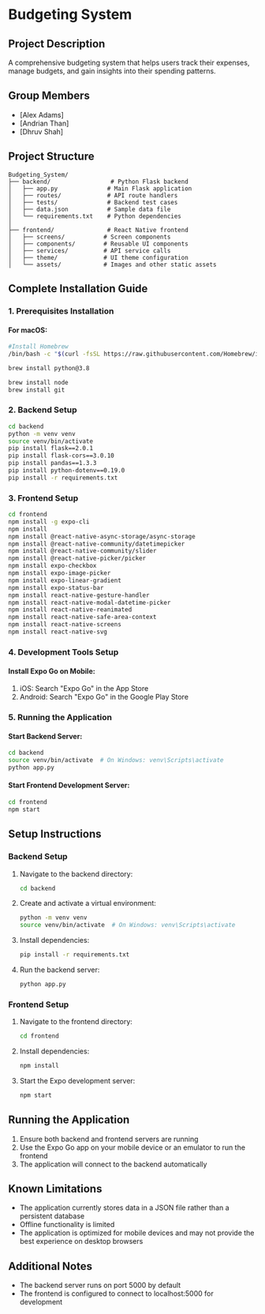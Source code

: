 # Budgeting System

## Project Description
A comprehensive budgeting system that helps users track their expenses, manage budgets, and gain insights into their spending patterns. 

## Group Members
- [Alex Adams]
- [Andrian Than]
- [Dhruv Shah]

## Project Structure
```
Budgeting_System/
├── backend/                 # Python Flask backend
│   ├── app.py              # Main Flask application
│   ├── routes/             # API route handlers
│   ├── tests/              # Backend test cases
│   ├── data.json           # Sample data file
│   └── requirements.txt    # Python dependencies
│
├── frontend/               # React Native frontend
│   ├── screens/           # Screen components
│   ├── components/        # Reusable UI components
│   ├── services/          # API service calls
│   ├── theme/             # UI theme configuration
│   └── assets/            # Images and other static assets
```

## Complete Installation Guide

### 1. Prerequisites Installation

#### For macOS:
```bash
#Install Homebrew
/bin/bash -c "$(curl -fsSL https://raw.githubusercontent.com/Homebrew/install/HEAD/install.sh)"

brew install python@3.8

brew install node
brew install git
```

### 2. Backend Setup
```bash
cd backend
python -m venv venv
source venv/bin/activate
pip install flask==2.0.1
pip install flask-cors==3.0.10
pip install pandas==1.3.3
pip install python-dotenv==0.19.0
pip install -r requirements.txt
```

### 3. Frontend Setup
```bash
cd frontend
npm install -g expo-cli
npm install
npm install @react-native-async-storage/async-storage
npm install @react-native-community/datetimepicker
npm install @react-native-community/slider
npm install @react-native-picker/picker
npm install expo-checkbox
npm install expo-image-picker
npm install expo-linear-gradient
npm install expo-status-bar
npm install react-native-gesture-handler
npm install react-native-modal-datetime-picker
npm install react-native-reanimated
npm install react-native-safe-area-context
npm install react-native-screens
npm install react-native-svg
```

### 4. Development Tools Setup

#### Install Expo Go on Mobile:
1. iOS: Search "Expo Go" in the App Store
2. Android: Search "Expo Go" in the Google Play Store

### 5. Running the Application

#### Start Backend Server:
```bash
cd backend
source venv/bin/activate  # On Windows: venv\Scripts\activate
python app.py
```

#### Start Frontend Development Server:
```bash
cd frontend
npm start
```

## Setup Instructions

### Backend Setup
1. Navigate to the backend directory:
   ```bash
   cd backend
   ```
2. Create and activate a virtual environment:
   ```bash
   python -m venv venv
   source venv/bin/activate  # On Windows: venv\Scripts\activate
   ```
3. Install dependencies:
   ```bash
   pip install -r requirements.txt
   ```
4. Run the backend server:
   ```bash
   python app.py
   ```

### Frontend Setup
1. Navigate to the frontend directory:
   ```bash
   cd frontend
   ```
2. Install dependencies:
   ```bash
   npm install
   ```
3. Start the Expo development server:
   ```bash
   npm start
   ```

## Running the Application
1. Ensure both backend and frontend servers are running
2. Use the Expo Go app on your mobile device or an emulator to run the frontend
3. The application will connect to the backend automatically

## Known Limitations
- The application currently stores data in a JSON file rather than a persistent database
- Offline functionality is limited
- The application is optimized for mobile devices and may not provide the best experience on desktop browsers

## Additional Notes
- The backend server runs on port 5000 by default
- The frontend is configured to connect to localhost:5000 for development




